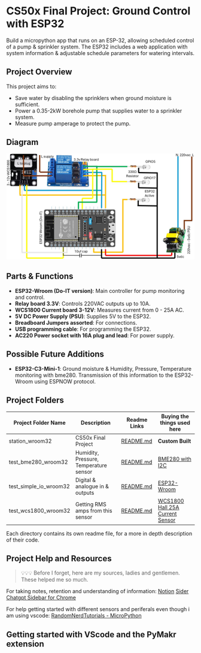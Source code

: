 # CS50x Final Project: Ground Control with ESP32  

Build a micropython app that runs on an ESP-32, allowing scheduled control of a pump & sprinkler system. The ESP32 includes a web application with system information & adjustable schedule parameters for watering intervals.  

## Project Overview  

This project aims to:  
- Save water by disabling the sprinklers when ground moisture is sufficient.  
- Power a 0.35-2kW borehole pump that supplies water to a sprinkler system.  
- Measure pump amperage to protect the pump.  

## Diagram  

![IoT Diagram](/images/CS50x_Ground_control_IOT_diagram.jpg)  

## Parts & Functions  

- **ESP32-Wroom (Do-IT version)**: Main controller for pump monitoring and control.  
- **Relay board 3.3V**: Controls 220VAC outputs up to 10A.  
- **WCS1800 Current board 3-12V**: Measures current from 0 - 25A AC.  
- **5V DC Power Supply (PSU)**: Supplies 5V to the ESP32.  
- **Breadboard Jumpers assorted**: For connections.  
- **USB programming cable**: For programming the ESP32.  
- **AC220 Power socket with 16A plug and lead**: For power supply.  

## Possible Future Additions  

- **ESP32-C3-Mini-1**: Ground moisture & Humidity, Pressure, Temperature monitoring with bme280. Transmission of this information to the ESP32-Wroom using ESPNOW protocol.  

## Project Folders  

| Project Folder Name         | Description                                     | Readme Links                                         |  Buying the things used here       |
|-----------------------------|-------------------------------------------------|------------------------------------------------------|------------------------------------|  
| station_wroom32             | CS50x Final Project                             | [README.md](/station_wroom32/README.md)              | **Custom Built** 
| test_bme280_wroom32         | Humidity, Pressure, Temperature sensor          | [README.md](/test_bme280_wroom32/README.md)          | [BME280 with I2C](https://www.communica.co.za/products/hkd-baromtrc-sensr-bme280-3-3?variant=43731732988204)
| test_simple_io_wroom32      | Digital & analogue in & outputs                 | [README.md](/test_simple_io_wroom32/README.md)       | [ESP32-Wroom](https://www.communica.co.za/products/bmt-esp-32-wifi-b-t-dev-board)
| test_wcs1800_wroom32        | Getting RMS amps from this sensor               | [README.md](/test_wcs1800_wroom32/README.md)         | [WCS1800 Hall 25A Current Sensor](https://www.robotics.org.za/HW-671?search=wcs1800)

Each directory contains its own readme file, for a more in depth description of their code.

## Project Help and Resources 

> 💡💡💡 Before I forget, here are my sources, ladies and gentlemen. These helped me so much.

For taking notes, retention and understanding of information: 
[Notion](https://www.notion.com/)
[Sider Chatgpt Sidebar for Chrome](https://chromewebstore.google.com/detail/sider-chatgpt-sidebar-+-g/difoiogjjojoaoomphldepapgpbgkhkb)

For help getting started with different sensors and periferals even though i am using vscode:
[RandomNerdTutorials - MicroPython](https://randomnerdtutorials.com/projects-esp32-esp8266-micropython/)

## Getting started with VScode and the PyMakr extension
